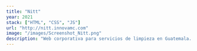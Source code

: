 ```yaml
---
title: "Nitt"
year: 2021
stack: ["HTML", "CSS", "JS"]
url: "http://nitt.innovamc.com"
image: "/images/Screenshot_Nitt.png"
description: "Web corporativa para servicios de limpieza en Guatemala. Información de servicios y cotización."
---
```

